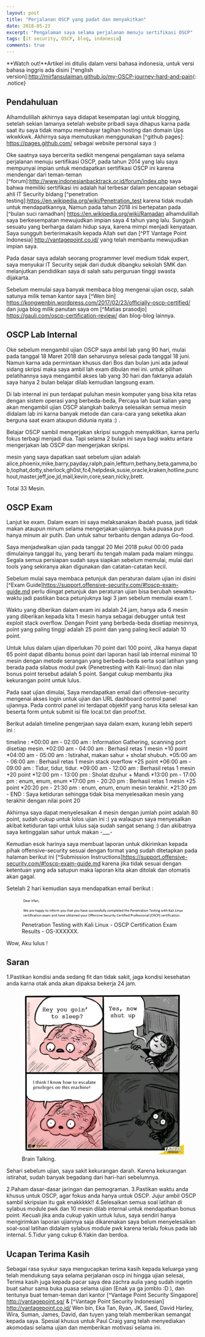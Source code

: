 ```yaml
---
layout: post
title: "Perjalanan OSCP yang padat dan menyakitkan"
date: 2018-05-23
excerpt: "Pengalaman saya selama perjalanan menuju sertifikasi OSCP"
tags: [it security, OSCP, blog, indonesia]
comments: true
---
```

**Watch out!**Artikel ini ditulis dalam versi bahasa indonesia, untuk versi bahasa inggris ada disini [^english version]:<http://mirfansulaiman.github.io/my-OSCP-journey-hard-and-pain>{: .notice}

## Pendahuluan

Alhamdulillah akhirnya saya didapat kesempatan lagi untuk blogging, setelah sekian lamanya setelah website pribadi saya dihapus karna pada saat itu saya tidak mampu membayar tagihan hosting dan domain Ups wkwkkwk. Akhirnya saya memutuskan menggunakan [^github pages]: <https://pages.github.com/> sebagai website personal saya :)

Oke saatnya saya bercerita sedikit mengenai pengalaman saya selama perjalanan menuju sertifikasi OSCP, pada tahun 2014 yang lalu saya mempunyai impian untuk mendapatkan sertifikasi OSCP ini karena mendengar dari teman-teman [^forum]:<http://www.indonesianbacktrack.or.id/forum/index.php> saya bahwa memiliki sertifikasi ini adalah hal terbesar dalam pencapaian sebagai ahli IT Security bidang [^penetration testing]:<https://en.wikipedia.org/wiki/Penetration_test> karena tidak mudah untuk mendapatkannya, Namun pada tahun 2018 ini bertepatan pada [^bulan suci ramadhan] <https://en.wikipedia.org/wiki/Ramadan> alhamdulillah saya berkesempatan mewujudkan impian saya 4 tahun yang lalu. Sungguh sesuatu yang berharga dalam hidup saya, karena mimpi menjadi kenyataan. Saya sungguh berterimakasih kepada Allah swt dan [^PT Vantage Point Indonesia] <http://vantagepoint.co.id/> yang telah membantu mewujudkan impian saya. 

Pada dasar saya adalah seorang programmer level medium tidak expert, saya menyukai IT Security sejak dari duduk dibangku sekolah SMK dan melanjutkan pendidikan saya di salah satu perguruan tinggi swasta dijakarta. 

Sebelum memulai saya banyak membaca blog mengenai ujian oscp, salah satunya milik teman kantor saya [^Wen bin] <https://kongwenbin.wordpress.com/2017/02/23/officially-oscp-certified/> dan juga blog milik panutan saya om [^Matias prasodjo] <https://gauli.com/oscp-certification-review/> dan blog-blog lainnya.

## OSCP Lab Internal

Oke sebelum mengambil ujian OSCP saya ambil lab yang 90 hari, mulai pada tanggal 18 Maret 2018 dan seharusnya selesai pada tanggal 18 juni. Namun karna ada permintaan khusus dari Bos dan bulan juni ada jadwal sidang skripsi maka saya ambil lah exam dibulan mei ini. untuk pilihan pelatihannya saya mengambil akses lab yang 30 hari dan faktanya adalah saya hanya 2 bulan belajar dilab kemudian langsung exam.

Di lab internal ini pun terdapat puluhan mesin komputer yang bisa kita retas dengan sistem operasi yang berbeda-beda, Percaya lah buat kalian yang akan mengambil ujian OSCP alangkah baiknya selesaikan semua mesin didalam lab ini karna banyak metode dan cara-cara yang seketika akan berguna saat exam ataupun didunia nyata :) .

Belajar OSCP sambil mengerjakan skripsi sungguh menyakitkan, karna perlu fokus terbagi menjadi dua. Tapi selama 2 bulan ini saya bagi waktu antara mengerjakan lab OSCP dan mengerjakan skripsi. 

mesin yang saya dapatkan saat sebelum ujian adalah alice,phoenix,mike,barry,payday,ralph,pain,leftturn,bethany,beta,gamma,bob,tophat,dotty,sherlock,gh0st,fc4,helpdesk,susie,oracle,kraken,hotline,punchout,master,jeff,joe,jd,mail,kevin,core,sean,nicky,brett. 

Total 33 Mesin.

## OSCP Exam

Lanjut ke exam.
Dalam exam ini saya melaksanakan ibadah puasa, jadi tidak makan ataupun minum selama mengerjakan ujiannya.
buka puasa pun hanya minum air putih. Dan untuk sahur terbantu dengan adanya Go-food. 

Saya menjadwalkan ujian pada tanggal 20 Mei 2018 pukul 00:00 pada dimulainya tanggal itu, yang berarti itu tengah malam pada malam minggu. Segala semua persiapan sudah saya siapkan sebelum memulai, mulai dari tools yang sekiranya akan digunakan dan catatan-catatan kecil.

Sebelum mulai saya membaca petunjuk dan peraturan dalam ujian ini disini [^Exam Guide]<https://support.offensive-security.com/#!oscp-exam-guide.md> perlu diingat petunjuk dan peraturan ujian bisa berubah sewaktu-waktu jadi pastikan baca petunjuknya lagi 3 jam sebelum memulai exam !.

Waktu yang diberikan dalam exam ini adalah 24 jam, hanya ada 6 mesin yang diberikan kepada kita 1 mesin hanya sebagai debugger untuk test exploit stack overflow. 
Dengan Point yang berbeda-beda disetiap mesinnya, point yang paling tinggi adalah 25 point dan yang paling kecil adalah 10 point.

Untuk lulus dalam ujian diperlukan 70 point dari 100 point, Jika hanya dapat 65 point dapat dibantu bonus point dari laporan hasil lab internal minimal 10 mesin dengan metode serangan yang berbeda-beda serta soal latihan yang berada pada silabus modul pwk (Penetresting with Kali-linux) dan nilai bonus point tersebut adalah 5 point. Sangat cukup membantu jika kekurangan point untuk lulus. 

Pada saat ujian dimulai, Saya mendapatkan email dari offensive-security mengenai akses login untuk ujian dan URL dashboard control panel ujiannya. Pada control panel ini terdapat objektif yang harus kita selesai kan beserta form untuk submit isi file local.txt dan proof.txt. 

Berikut adalah timeline pengerjaan saya dalam exam, kurang lebih seperti ini : 

timeline :
*00:00 am - 02:00 am : Information Gathering, scanning port disetiap mesin.
*02:00 am - 04:00 am : Berhasil retas 1 mesin +10 point
*04:00 am - 05:00 am : Istirahat, makan sahur + sholat shubuh.
*05:00 am - 06:00 am : Berhasil retas 1 mesin stack overflow +25 point
*06:00 am - 09:00 am : Tidur, tidur, tidur.
*09:00 am - 12:00 am : Berhasil retas 1 mesin +20 point 
*12:00 pm - 13:00 pm : Sholat dzuhur + Mandi
*13:00 pm - 17:00 pm : enum, enum, enum 
*17:00 pm - 20:20 pm : Berhasil retas 1 mesin +25 point
*20:20 pm - 21:30 pm : enum, enum, enum mesin terakhir.
*21:30 pm - END      : Saya ketiduran sehingga tidak bisa menyelesaikan mesin yang terakhir dengan nilai point 20

Akhirnya saya dapat menyelesaikan 4 mesin dengan jumlah point adalah 80 point, sudah cukup untuk lolos ujian ini :) ya walaupun saya menyesalkan akibat ketiduran tapi untuk lulus saja sudah sangat senang :)
dan akibatnya saya ketinggalan sahur untuk makan -___-

Kemudian esok harinya saya membuat laporan untuk dikirimkan kepada pihak offensive-security sesuai dengan format yang sudah ditetapkan pada halaman berikut ini [^Submission Instructions]<https://support.offensive-security.com/#!oscp-exam-guide.md> karena jika tidak sesuai dengan ketentuan yang ada satupun maka laporan kita akan ditolak dan otomatis akan gagal. 

Setelah 2 hari kemudian saya mendapatkan email berikut : 

<figure>
	<a href="/images/oscp-exam-result.PNG"><img src="/images/oscp-exam-result.PNG"></a>
	<figcaption>Penetration Testing with Kali Linux - OSCP Certification Exam Results - OS-XXXXXX</a>.</figcaption>
</figure>

Wow, Aku lulus !

## Saran
1.Pastikan kondisi anda sedang fit dan tidak sakit, jaga kondisi kesehatan anda karna otak anda akan dipaksa bekerja 24 jam.

<figure>
	<a href="/images/oscp-brain-talking.jpg"><img src="/images/oscp-brain-talking.jpg"></a>
	<figcaption>Brain Talking</a>.</figcaption>
</figure>

Sehari sebelum ujian, saya sakit kekurangan darah. Karena kekurangan istirahat, sudah banyak begadang dari hari-hari sebelumnya.

2.Paham dasar-dasar jaringan dan pemograman.
3.Pastikan waktu anda khusus untuk OSCP, agar fokus anda hanya untuk OSCP. Jujur ambil OSCP sambil skripsian itu gak enakkkkk!! 
4.Selesaikan semua soal latihan di sylabus module pwk dan 10 mesin dilab internal untuk mendapatkan bonus point. Kecuali jika anda cukup yakin untuk lulus, saya sendiri hanya mengirimkan laporan ujiannya saja dikarenakan saya belum menyelesaikan soal-soal latihan didalam sylabus module pwk karena terlalu fokus pada lab internal.
5.Tidur yang cukup
6.Yakin dan berdoa.

## Ucapan Terima Kasih
Sebagai rasa syukur saya mengucapkan terima kasih kepada keluarga yang telah mendukung saya selama perjalanan oscp ini hingga ujian selesai, Terima kasih juga kepada pacar saya dea zachra aulia yang sudah ingetin buat sahur sama buka puasa selama ujian (Enak ya ga jomblo :D ), dan tentunya buat teman-teman dari kantor [^Vantage Point Security Singapore] <http://vantagepoint.sg/> & [^Vantage Point Security Indonesian] <http://vantagepoint.co.id/> Wen bin, Eka Tan, Ryan, JK, Saed, David Harley, Wira, Suman, James, David, dan tuyen yang telah memberikan semangat kepada saya. Spesial khusus untuk Paul Craig yang telah menyediakan akomodasi selama ujian dan memberikan motivasi selama ini. 